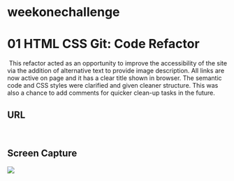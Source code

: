 # weekonechallenge
# 01 HTML CSS Git: Code Refactor
​
This refactor acted as an opportunity to improve the accessibility of the site via the addition of alternative text to provide image description. All links are now active on page and it has a clear title shown in browser. The semantic code and CSS styles were clarified and given cleaner structure. This was also a chance to add comments for quicker clean-up tasks in the future. 

## URL

​
## Screen Capture
![](assets/images/screen-capture.jpg)
